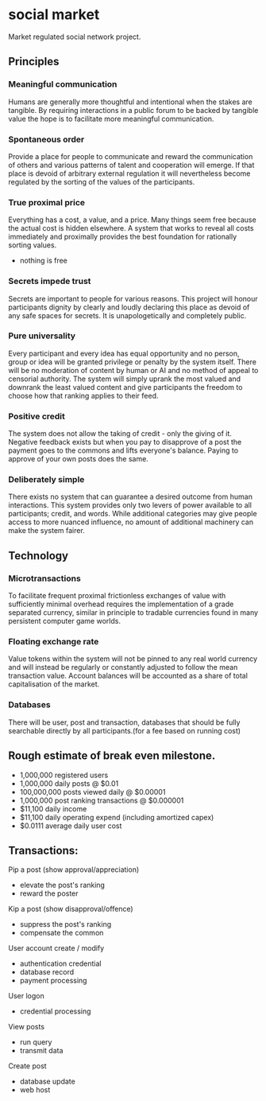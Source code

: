 # social market

Market regulated social network project.

## Principles
### Meaningful communication
Humans are generally more thoughtful and intentional when the stakes are tangible. By requiring interactions in a public forum to be backed by tangible value the hope is to facilitate more meaningful communication.
### Spontaneous order
Provide a place for people to communicate and reward the communication of others and various patterns of talent and cooperation will emerge.  If that place is devoid of arbitrary external regulation it will nevertheless become regulated by the sorting of the values of the participants. 
### True proximal price
Everything has a cost, a value, and a price.  Many things seem free because the actual cost is hidden elsewhere.  A system that works to reveal all costs immediately and proximally provides the best foundation for rationally sorting values.
* nothing is free
### Secrets impede trust
Secrets are important to people for various reasons.  This project will honour participants dignity by clearly and loudly declaring this place as devoid of any safe spaces for secrets.  It is unapologetically and completely public.
### Pure universality
Every participant and every idea has equal opportunity and no person, group or idea will be granted privilege or penalty by the system itself. There will be no moderation of content by human or AI and no method of appeal to censorial authority.  The system will simply uprank the most valued and downrank the least valued content and give participants the freedom to choose how that ranking applies to their feed.
### Positive credit
The system does not allow the taking of credit - only the giving of it.  Negative feedback exists but when you pay to disapprove of a post the payment goes to the commons and lifts everyone's balance.  Paying to approve of your own posts does the same.
### Deliberately simple
There exists no system that can guarantee a desired outcome from human interactions.  This system provides only two levers of power available to all participants; credit, and words.  While additional categories may give people access to more nuanced influence, no amount of additional machinery can make the system fairer.
## Technology
### Microtransactions
To facilitate frequent proximal frictionless exchanges of value with sufficiently minimal overhead requires the implementation of a grade separated currency, similar in principle to tradable currencies found in many persistent computer game worlds.
### Floating exchange rate
Value tokens within the system will not be pinned to any real world currency and will instead be regularly or constantly adjusted to follow the mean transaction value.  Account balances will be accounted as a share of total capitalisation of the market.
### Databases
There will be user, post and transaction, databases that should be fully searchable directly by all participants.(for a fee based on running cost)


## Rough estimate of break even milestone.
* 1,000,000 registered users
* 1,000,000 daily posts @ $0.01
* 100,000,000 posts viewed daily @ $0.00001
* 1,000,000 post ranking transactions @ $0.000001
* $11,100 daily income
* $11,100 daily operating expend (including amortized capex)
* $0.0111 average daily user cost

## Transactions:

Pip a post (show approval/appreciation)
* elevate the post's ranking
* reward the poster

Kip a post (show disapproval/offence)
* suppress the post's ranking
* compensate the common

User account create / modify
* authentication credential
* database record 
* payment processing

User logon
* credential processing

View posts
* run query
* transmit data

Create post
* database update
* web host


